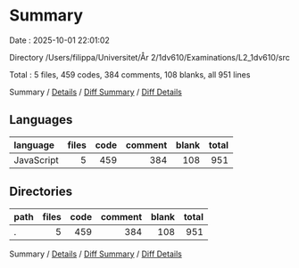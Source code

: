 # Summary

Date : 2025-10-01 22:01:02

Directory /Users/filippa/Universitet/År 2/1dv610/Examinations/L2_1dv610/src

Total : 5 files,  459 codes, 384 comments, 108 blanks, all 951 lines

Summary / [Details](details.md) / [Diff Summary](diff.md) / [Diff Details](diff-details.md)

## Languages
| language | files | code | comment | blank | total |
| :--- | ---: | ---: | ---: | ---: | ---: |
| JavaScript | 5 | 459 | 384 | 108 | 951 |

## Directories
| path | files | code | comment | blank | total |
| :--- | ---: | ---: | ---: | ---: | ---: |
| . | 5 | 459 | 384 | 108 | 951 |

Summary / [Details](details.md) / [Diff Summary](diff.md) / [Diff Details](diff-details.md)